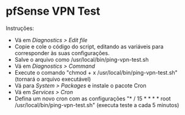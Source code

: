 # pfSense VPN Test

Instruções:

+ Vá em <i>Diagnostics > Edit file</i>
+ Copie e cole o código do script, editando as variáveis para corresponder às suas configurações.
+ Salve o arquivo como /usr/local/bin/ping-vpn-test.sh
+ Vá em <i>Diagnostics > Command</i>
+ Execute o comando "chmod + x /usr/local/bin/ping-vpn-test.sh" (tornará o arquivo executável)
+ Vá para <i>System > Packages</i> e instale o pacote Cron
+ Vá em <i>Services > Cron</i>
+ Defina um novo cron com as configurações "* / 15 * * * * root /usr/local/bin/ping-vpn-test.sh" (executa teste a cada 5 minutos)
